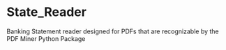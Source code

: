 # State_Reader
Banking Statement reader designed for PDFs that are recognizable by the PDF Miner Python Package 
